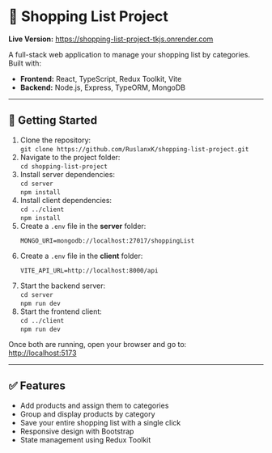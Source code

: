 <h1>🛒 Shopping List Project</h1>

<p><strong>Live Version:</strong> 
  <a href="https://shopping-list-project-tkjs.onrender.com/" target="_blank">
    https://shopping-list-project-tkjs.onrender.com
  </a>
</p>

<p>A full-stack web application to manage your shopping list by categories. Built with:</p>
<ul>
  <li><strong>Frontend:</strong> React, TypeScript, Redux Toolkit, Vite</li>
  <li><strong>Backend:</strong> Node.js, Express, TypeORM, MongoDB</li>
</ul>

<hr />

<h2>🚀 Getting Started</h2>

<ol>
  <li>Clone the repository:<br />
    <code>git clone https://github.com/RuslanxK/shopping-list-project.git</code>
  </li>

  <li>Navigate to the project folder:<br />
    <code>cd shopping-list-project</code>
  </li>

  <li>Install server dependencies:<br />
    <code>cd server</code><br />
    <code>npm install</code>
  </li>

  <li>Install client dependencies:<br />
    <code>cd ../client</code><br />
    <code>npm install</code>
  </li>

  <li>Create a <code>.env</code> file in the <strong>server</strong> folder:<br />
    <pre><code>MONGO_URI=mongodb://localhost:27017/shoppingList</code></pre>
  </li>

  <li>Create a <code>.env</code> file in the <strong>client</strong> folder:<br />
    <pre><code>VITE_API_URL=http://localhost:8000/api</code></pre>
  </li>

  <li>Start the backend server:<br />
    <code>cd server</code><br />
    <code>npm run dev</code>
  </li>

  <li>Start the frontend client:<br />
    <code>cd ../client</code><br />
    <code>npm run dev</code>
  </li>
</ol>

<p>Once both are running, open your browser and go to:<br />
  <a href="http://localhost:5173" target="_blank">http://localhost:5173</a>
</p>

<hr />

<h2>✅ Features</h2>
<ul>
  <li>Add products and assign them to categories</li>
  <li>Group and display products by category</li>
  <li>Save your entire shopping list with a single click</li>
  <li>Responsive design with Bootstrap</li>
  <li>State management using Redux Toolkit</li>
</ul>
